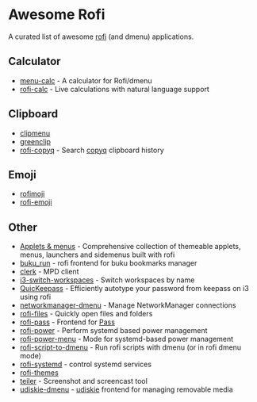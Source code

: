 # Awesome Rofi

A curated list of awesome [rofi](https://github.com/DaveDavenport/rofi) (and dmenu) applications.

## Calculator

- [menu-calc](https://github.com/sumnerevans/menu-calc) - A calculator for Rofi/dmenu
- [rofi-calc](https://github.com/svenstaro/rofi-calc) - Live calculations with natural language support

## Clipboard

- [clipmenu](https://github.com/cdown/clipmenu)
- [greenclip](https://github.com/erebe/greenclip)
- [rofi-copyq](https://github.com/cjbassi/rofi-copyq) - Search [copyq](https://github.com/hluk/CopyQ) clipboard history

## Emoji

- [rofimoji](https://github.com/fdw/rofimoji)
- [rofi-emoji](https://github.com/Mange/rofi-emoji)

## Other

- [Applets & menus](https://github.com/adi1090x/rofi) - Comprehensive collection of themeable applets, menus, launchers and sidemenus built with rofi
- [buku_run](https://github.com/carnager/buku_run) - rofi frontend for buku bookmarks manager
- [clerk](https://github.com/carnager/clerk) - MPD client
- [i3-switch-workspaces](https://github.com/carnager/rofi-scripts/blob/master/i3_switch_workspace.sh) - Switch workspaces by name
- [QuicKeepass](https://github.com/nongiach/QuicKeepass) - Efficiently autotype your password from keepass on i3 using rofi 
- [networkmanager-dmenu](https://github.com/firecat53/networkmanager-dmenu) - Manage NetworkManager connections
- [rofi-files](https://github.com/cjbassi/rofi-files) - Quickly open files and folders
- [rofi-pass](https://github.com/carnager/rofi-pass) - Frontend for [Pass](https://www.passwordstore.org/)
- [rofi-power](https://github.com/cjbassi/rofi-power) - Perform systemd based power management
- [rofi-power-menu](https://github.com/jluttine/rofi-power-menu) - Mode for systemd-based power management
- [rofi-script-to-dmenu](https://github.com/jluttine/rofi-script-to-dmenu) - Run rofi scripts with dmenu (or in rofi dmenu mode)
- [rofi-systemd](https://github.com/IvanMalison/rofi-systemd) - control systemd services
- [rofi-themes](https://github.com/DaveDavenport/rofi-themes)
- [teiler](https://github.com/carnager/teiler) - Screenshot and screencast tool
- [udiskie-dmenu](https://github.com/fogine/udiskie-dmenu) - [udiskie](https://github.com/coldfix/udiskie) frontend for managing removable media

